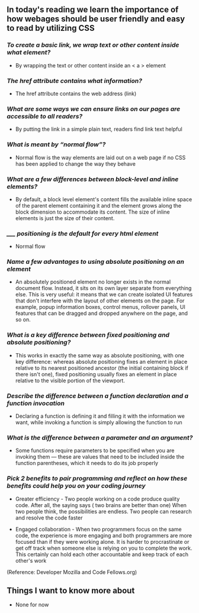 ## In today's reading we learn the importance of how webages should be user friendly and easy to read by utilizing CSS ##

### *To create a basic link, we wrap text or other content inside what element?* ###

- By wrapping the text or other content inside an < a > element 

### *The href attribute contains what information?* ###

- The href attribute contains the web address (link)

### *What are some ways we can ensure links on our pages are accessible to all readers?* ###

- By putting the link in a simple plain text, readers find link text helpful

### *What is meant by “normal flow”?* ###

- Normal flow is the way elements are laid out on a web page if no CSS has been applied to change the way they behave


### *What are a few differences between block-level and inline elements?* ###

- By default, a block level element's content fills the available inline space of the parent element containing it and the element grows along the block dimension to accommodate its content. The size of inline elements is just the size of their content.

### *___ positioning is the default for every html element* ###

- Normal flow

### *Name a few advantages to using absolute positioning on an element* ###

- An absolutely positioned element no longer exists in the normal document flow. Instead, it sits on its own layer separate from everything else. This is very useful: it means that we can create isolated UI features that don't interfere with the layout of other elements on the page. For example, popup information boxes, control menus, rollover panels, UI features that can be dragged and dropped anywhere on the page, and so on.

### *What is a key difference between fixed positioning and absolute positioning?* ###

- This works in exactly the same way as absolute positioning, with one key difference: whereas absolute positioning fixes an element in place relative to its nearest positioned ancestor (the initial containing block if there isn't one), fixed positioning usually fixes an element in place relative to the visible portion of the viewport.

### *Describe the difference between a function declaration and a function invocation* ###

- Declaring a function is defining it and filling it with the information we want, while invoking a function is  simply allowing the function to run

### *What is the difference between a parameter and an argument?* ###

- Some functions require parameters to be specified when you are invoking them — these are values that need to be included inside the function parentheses, which it needs to do its job properly

### *Pick 2 benefits to pair programming and reflect on how these benefits could help you on your coding journey* ###

- Greater efficiency - Two people working on a code produce quality code. After all, the saying says ( two brains are better than one) When two people think, the possibilities are endless. Two people can research and resolve the code faster

- Engaged collaboration - When two programmers focus on the same code, the experience is more engaging and both programmers are more focused than if they were working alone. It is harder to procrastinate or get off track when someone else is relying on you to complete the work. This certainly can hold each other accountable and keep track of each other's work

(Reference: Developer Mozilla and Code Fellows.org)
## Things I want to know more about 

- None for now

